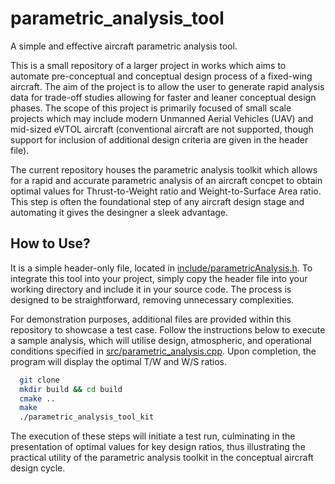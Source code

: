 # parametric_analysis_tool
A simple and effective aircraft parametric analysis tool.

This is a small repository of a larger project in works which aims to automate pre-conceptual and conceptual design process of a fixed-wing aircraft. The aim of the project is to allow the user to generate rapid analysis data for trade-off studies allowing for faster and leaner conceptual design phases. The scope of this project is primarily focused of small scale projects which may include modern Unmanned Aerial Vehicles (UAV) and mid-sized eVTOL aircraft (conventional aircraft are not supported, though support for inclusion of additional design criteria are given in the header file).

The current repository houses the parametric analysis toolkit which allows for a rapid and accurate parametric analysis of an aircraft concpet to obtain optimal values for Thrust-to-Weight ratio and Weight-to-Surface Area ratio. This step is often the foundational step of any aircraft design stage and automating it gives the desingner a sleek advantage.

## How to Use?
It is a simple header-only file, located in [include/parametricAnalysis.h](https://github.com/harshabose/parametric_analysis_tool/blob/main/include/parametricAnalysis.h). To integrate this tool into your project, simply copy the header file into your working directory and include it in your source code. The process is designed to be straightforward, removing unnecessary complexities.

For demonstration purposes, additional files are provided within this repository to showcase a test case. Follow the instructions below to execute a sample analysis, which will utilise design, atmospheric, and operational conditions specified in [src/parametric_analysis.cpp](https://github.com/harshabose/parametric_analysis_tool/blob/main/src/parametric_analysis.cpp). Upon completion, the program will display the optimal T/W and W/S ratios.

``` bash
  git clone
  mkdir build && cd build
  cmake ..
  make
  ./parametric_analysis_tool_kit
```

The execution of these steps will initiate a test run, culminating in the presentation of optimal values for key design ratios, thus illustrating the practical utility of the parametric analysis toolkit in the conceptual aircraft design cycle.
